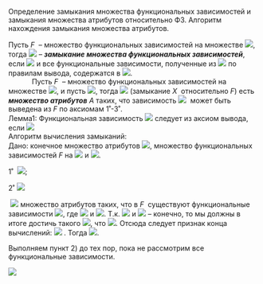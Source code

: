 Определение замыкания множества функциональных зависимостей и замыкания множества атрибутов относительно ФЗ. Алгоритм нахождения замыкания множества атрибутов.


Пусть _F_  – множество функциональных зависимостей на множестве ![](file:///C:/Users/BADF~1/AppData/Local/Temp/msohtmlclip1/01/clip_image002.png), тогда ![](file:///C:/Users/BADF~1/AppData/Local/Temp/msohtmlclip1/01/clip_image004.png) – **_замыкание множества функциональных зависимостей_**, если ![](file:///C:/Users/BADF~1/AppData/Local/Temp/msohtmlclip1/01/clip_image006.png) и все функциональные зависимости, полученные из ![](file:///C:/Users/BADF~1/AppData/Local/Temp/msohtmlclip1/01/clip_image008.png) по правилам вывода, содержатся в ![](file:///C:/Users/BADF~1/AppData/Local/Temp/msohtmlclip1/01/clip_image010.png).  
            Пусть _F_  – множество функциональных зависимостей на множестве ![](file:///C:/Users/BADF~1/AppData/Local/Temp/msohtmlclip1/01/clip_image002.png), и пусть ![](file:///C:/Users/BADF~1/AppData/Local/Temp/msohtmlclip1/01/clip_image012.png), тогда ![](file:///C:/Users/BADF~1/AppData/Local/Temp/msohtmlclip1/01/clip_image014.png) (замыкание _X_  относительно _F_) есть **_множество атрибутов_** _А_ таких, что зависимость ![](file:///C:/Users/BADF~1/AppData/Local/Temp/msohtmlclip1/01/clip_image016.png)  может быть выведена из _F_ по аксиомам 1˚-3˚.  
Лемма1: Функциональная зависимость ![](file:///C:/Users/BADF~1/AppData/Local/Temp/msohtmlclip1/01/clip_image018.png) следует из аксиом вывода, если ![](file:///C:/Users/BADF~1/AppData/Local/Temp/msohtmlclip1/01/clip_image020.png)  
Алгоритм вычисления замыканий:  
Дано: конечное множество атрибутов ![](file:///C:/Users/BADF~1/AppData/Local/Temp/msohtmlclip1/01/clip_image002.png), множество функциональных зависимостей _F_ на ![](file:///C:/Users/BADF~1/AppData/Local/Temp/msohtmlclip1/01/clip_image002.png) и ![](file:///C:/Users/BADF~1/AppData/Local/Temp/msohtmlclip1/01/clip_image012.png).

1˚  ![](file:///C:/Users/BADF~1/AppData/Local/Temp/msohtmlclip1/01/clip_image024.png);

2˚ ![](file:///C:/Users/BADF~1/AppData/Local/Temp/msohtmlclip1/01/clip_image026.png) 

 ![](file:///C:/Users/BADF~1/AppData/Local/Temp/msohtmlclip1/01/clip_image028.png) множество атрибутов таких, что в _F_  существуют функциональные зависимости ![](file:///C:/Users/BADF~1/AppData/Local/Temp/msohtmlclip1/01/clip_image030.png), где ![](file:///C:/Users/BADF~1/AppData/Local/Temp/msohtmlclip1/01/clip_image032.png) и ![](file:///C:/Users/BADF~1/AppData/Local/Temp/msohtmlclip1/01/clip_image034.png). Т.к. ![](file:///C:/Users/BADF~1/AppData/Local/Temp/msohtmlclip1/01/clip_image036.png) и ![](file:///C:/Users/BADF~1/AppData/Local/Temp/msohtmlclip1/01/clip_image002.png) – конечно, то мы должны в итоге достичь такого ![](file:///C:/Users/BADF~1/AppData/Local/Temp/msohtmlclip1/01/clip_image038.png), что ![](file:///C:/Users/BADF~1/AppData/Local/Temp/msohtmlclip1/01/clip_image040.png). Отсюда следует признак конца вычислений: ![](file:///C:/Users/BADF~1/AppData/Local/Temp/msohtmlclip1/01/clip_image042.png) . Тогда ![](file:///C:/Users/BADF~1/AppData/Local/Temp/msohtmlclip1/01/clip_image044.png).

Выполняем пункт 2) до тех пор, пока не рассмотрим все функциональные зависимости.

![](file:///C:/Users/BADF~1/AppData/Local/Temp/msohtmlclip1/01/clip_image046.jpg)


